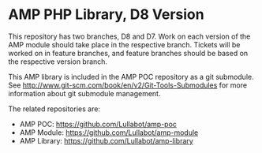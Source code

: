 # AMP PHP Library, D8 Version

This repository has two branches, D8 and D7. Work on each version of the AMP module
should take place in the respective branch. Tickets will be worked on in feature branches,
and feature branches should be based on the respective version branch.

This AMP library is included in the AMP POC repository as a git submodule. See
http://www.git-scm.com/book/en/v2/Git-Tools-Submodules for more information about
git submodule management.

The related repositories are:

- AMP POC: https://github.com/Lullabot/amp-poc
- AMP Module: https://github.com/Lullabot/amp-module
- AMP Library: https://github.com/Lullabot/amp-library

